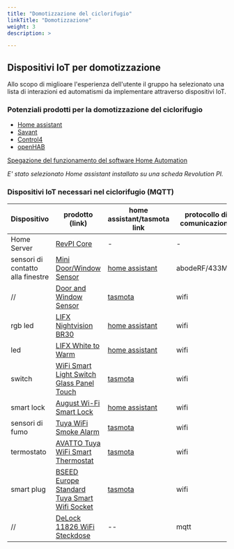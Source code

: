 ```yaml
---
title: "Domotizzazione del ciclorifugio"
linkTitle: "Domotizzazione"
weight: 3
description: >

---
```


## Dispositivi IoT per domotizzazione
Allo scopo di miglioare l'esperienza dell'utente il gruppo ha selezionato una lista di interazioni ed automatismi da implementare attraverso dispositivi IoT.

### Potenziali prodotti per la domotizzazione del ciclorifugio

* [Home assistant](https://www.home-assistant.io/) 
* [Savant](https://www.savant.com/)
* [Control4](http://www.control4.it/wordpress/)
* [openHAB](https://www.openhab.org/)  

[Spegazione del funzionamento del software Home Automation](https://24-7-home-security.com/open-source-home-automation-software/)

<em>E' stato selezionato Home assistant installato su una scheda Revolution PI.</em>

### Dispositivi IoT necessari nel ciclorifugio (MQTT)

| Dispositivo | prodotto (link) | home assistant/tasmota link | protocollo di comunicazione | prezzo |
|---|---|---|---|---|
| Home Server | [RevPI Core](https://revolution.kunbus.de/shop/en/revpi-core) | - | - | €178.50 |
| sensori di contatto alla finestre | [Mini Door/Window Sensor](https://goabode.com/security-devices/door-alarms/mini-door-window-sensor) | [home assistant](https://www.home-assistant.io/integrations/abode/) | abodeRF/433Mhz | $27.99 |
| // | [Door and Window Sensor](https://www.banggood.com/D06-Tuya-Smart-Life-WiFi-Wireless-Remote-Door-and-Window-Sensor-Alarm-Molile-Phone-Control-Sensor-Alarm-Detector-p-1843620.html?p=CM27171011078201412U&cur_warehouse=CN&ID=6287845) | [tasmota](https://templates.blakadder.com/D06.html) | wifi | $18.69 | 
| rgb led | [LIFX Nightvision BR30 ](https://www.lifx.com/collections/lamps-and-pendants/products/lifx-nightvision-br30) | [home assistant](https://www.home-assistant.io/integrations/lifx/) | wifi | $59.99 |
| led | [LIFX White to Warm ](https://www.lifx.com/collections/lamps-and-pendants/products/lifx-white-to-warm) | [home assistant](https://www.home-assistant.io/integrations/lifx/) | wifi | $29.99 |
| switch | [WiFi Smart Light Switch Glass Panel Touch](https://www.aliexpress.com/item/4000160375733.html?aff_fcid=571592c74ed5431f9efc793fb4f3310b-1625557233428-01761-5SqueSek&aff_fsk=5SqueSek&aff_platform=link-c-tool&sk=5SqueSek&aff_trace_key=571592c74ed5431f9efc793fb4f3310b-1625557233428-01761-5SqueSek&terminal_id=5c124ed8f7df482e98799c38ab2c8150&tmLog=new_Detail) | [tasmota](https://templates.blakadder.com/wifi_smart_switch_3gang.html) | wifi | $11.29 - 15.99 |
| smart lock | [August Wi-Fi Smart Lock](https://august.com/products/august-wifi-smart-lock) | [home assistant](https://www.home-assistant.io/integrations/august/) | wifi | $229.99 |
| sensori di fumo | [Tuya WiFi Smoke Alarm](https://www.aliexpress.com/item/4000818367545.html?aff_platform=portals-tool&sk=_dYc72Dj&aff_trace_key=ad46a8783ef8414cb3077511738cc481-1595436156311-00915-_dYc72Dj&terminal_id=3ac645b4aa5741e4bebe6d5c100f96fc&tmLog=new_Detail&aff_request_id=ad46a8783ef8414cb3077511738cc481-1595436156311-00915-_dYc72Dj) | [tasmota](https://templates.blakadder.com/YG400A.html) | wifi | $13.70 |
| termostato | [AVATTO Tuya WiFi Smart Thermostat](https://www.aliexpress.com/item/4000398480147.html?aff_platform=portals-tool&sk=_dYc72Dj&aff_trace_key=ad46a8783ef8414cb3077511738cc481-1595436156311-00915-_dYc72Dj&terminal_id=3ac645b4aa5741e4bebe6d5c100f96fc&tmLog=new_Detail&aff_request_id=ad46a8783ef8414cb3077511738cc481-1595436156311-00915-_dYc72Dj) | [tasmota](https://templates.blakadder.com/ME81H.html) | wifi | $17.47 - 24.22 |
| smart plug | [BSEED Europe Standard Tuya Smart Wifi Socket](https://www.amazon.de/dp/B07S643X2J?tag=tasmotatempla-21) | [tasmota](https://templates.blakadder.com/bseed_smart_socket.html) | wifi | 18,59€ |
| // | [DeLock 11826 WiFi Steckdose](https://www.amazon.de/dp/B07SNGJ8GD?tag=tasmotatempla-21) | -- | mqtt | 17,48 € |
